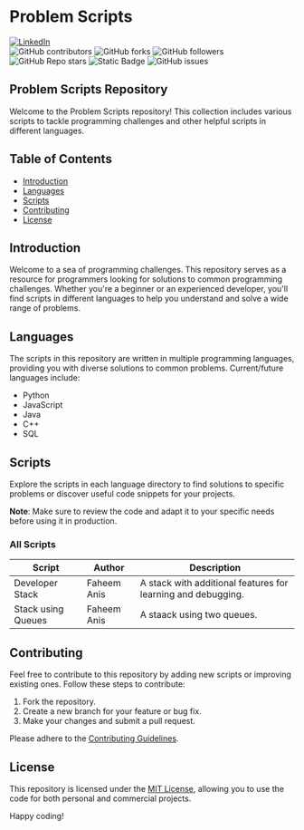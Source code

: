 # Problem Scripts

[![LinkedIn](https://img.shields.io/badge/LinkedIn-Faheem_Anis-green)](https://www.linkedin.com/in/faheem-anis)
<br>
![GitHub contributors](https://img.shields.io/github/contributors/Faheem-maker/leetcode-problems)
![GitHub forks](https://img.shields.io/github/forks/Faheem-maker/leetcode-problems)
![GitHub followers](https://img.shields.io/github/followers/Faheem-maker)
![GitHub Repo stars](https://img.shields.io/github/stars/Faheem-maker/leetcode-problems)
![Static Badge](https://img.shields.io/badge/license-MIT-orange)
![GitHub issues](https://img.shields.io/github/issues-raw/Faheem-maker/leetcode-problems)

## Problem Scripts Repository
Welcome to the Problem Scripts repository! This collection includes various scripts to tackle programming challenges and other helpful scripts in different languages.

## Table of Contents

- [Introduction](#introduction)
- [Languages](#languages)
- [Scripts](#scripts)
- [Contributing](#contributing)
- [License](#license)

## Introduction

Welcome to a sea of programming challenges. This repository serves as a resource for programmers looking for solutions to common programming challenges. Whether you're a beginner or an experienced developer, you'll find scripts in different languages to help you understand and solve a wide range of problems.

## Languages

The scripts in this repository are written in multiple programming languages, providing you with diverse solutions to common problems. Current/future languages include:

- Python
- JavaScript
- Java
- C++
- SQL

## Scripts

Explore the scripts in each language directory to find solutions to specific problems or discover useful code snippets for your projects.

**Note**: Make sure to review the code and adapt it to your specific needs before using it in production.

### All Scripts
<table>
  <thead>
    <tr>
      <th>Script</th>
      <th>Author</th>
      <th>Description</th>
    </tr>
  </thead>
  <tbody>
    <tr>
      <td>Developer Stack</td>
      <td>Faheem Anis</td>
      <td>A stack with additional features for learning and debugging.</td>
    </tr>
    <tr>
      <td>Stack using Queues</td>
      <td>Faheem Anis</td>
      <td>A staack using two queues.</td>
    </tr>
  </tbody>
</table>

## Contributing

Feel free to contribute to this repository by adding new scripts or improving existing ones. Follow these steps to contribute:

1. Fork the repository.
2. Create a new branch for your feature or bug fix.
3. Make your changes and submit a pull request.

Please adhere to the [Contributing Guidelines](CONTRIBUTING.md).

## License

This repository is licensed under the [MIT License](LICENSE), allowing you to use the code for both personal and commercial projects.

Happy coding!
